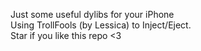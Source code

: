 Just some useful dylibs for your iPhone  
Using TrollFools (by Lessica) to Inject/Eject.  
Star if you like this repo <3
